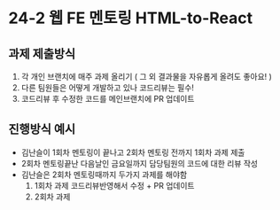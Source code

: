 # 24-2 웹 FE 멘토링 HTML-to-React

## 과제 제출방식 
1. 각 개인 브랜치에 매주 과제 올리기 ( 그 외 결과물을 자유롭게 올려도 좋아요! )
2. 다른 팀원들은 어떻게 개발하고 있나 코드리뷰는 필수!
3. 코드리뷰 후 수정한 코드를 메인브랜치에 PR 업데이트

## 진행방식 예시
- 김난슬이 1회차 멘토링이 끝나고 2회차 멘토링 전까지 1회차 과제 제출
- 2회차 멘토링끝난 다음날인 금요일까지 담당팀원의 코드에 대한 리뷰 작성
- 김난슬은 2회차 멘토링때까지 두가지 과제를 해야함
   1. 1회차 과제 코드리뷰반영해서 수정 + PR 업데이트
   2. 2회차 과제
